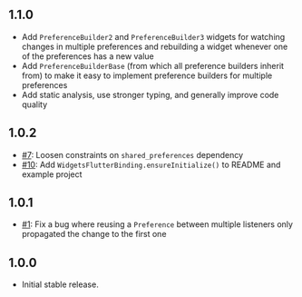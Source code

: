 ## 1.1.0
* Add `PreferenceBuilder2` and `PreferenceBuilder3` widgets for watching changes in multiple preferences and rebuilding a widget whenever one of the preferences has a new value
* Add `PreferenceBuilderBase` (from which all preference builders inherit from) to make it easy to implement preference builders for multiple preferences
* Add static analysis, use stronger typing, and generally improve code quality

## 1.0.2
* [#7](https://github.com/roughike/streaming_shared_preferences/pull/7): Loosen constraints on `shared_preferences` dependency
* [#10](https://github.com/roughike/streaming_shared_preferences/pull/10): Add `WidgetsFlutterBinding.ensureInitialize()` to README and example project

## 1.0.1
* [#1](https://github.com/roughike/streaming_shared_preferences/pull/1): Fix a bug where reusing a `Preference` between multiple listeners only propagated the change to the first one

## 1.0.0
* Initial stable release.